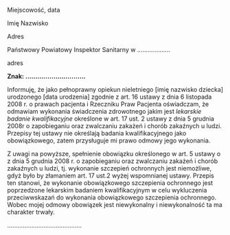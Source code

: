 Miejscowość, data

Imię Nazwisko

Adres

Państwowy Powiatowy Inspektor Sanitarny w ...................

adres

**Znak: ..............................**

Informuję, że jako pełnoprawny opiekun nieletniego [imię nazwisko dziecka] urodzonego [data urodzenia] zgodnie z art. 16 ustawy z dnia 6 listopada 2008 r. o prawach pacjenta i Rzeczniku Praw Pacjenta oświadczam, że odmawiam wykonania świadczenia zdrowotnego jakim jest *lekarskie badanie kwalifikacyjne* określone w art. 17 ust. 2 ustawy z dnia 5 grudnia 2008r o zapobieganiu oraz zwalczaniu zakażeń i chorób zakaźnych u ludzi. Przepisy tej ustawy nie określają badania kwalifikacyjnego jako obowiązkowego, zatem przysługuje mi prawo odmowy jego wykonania.

Z uwagi na powyższe, spełnienie obowiązku określonego w art. 5 ustawy o z dnia 5 grudnia 2008 r. o zapobieganiu oraz zwalczaniu zakażeń i chorób zakaźnych u ludzi, tj. wykonanie szczepień ochronnych jest niemożliwe, gdyż było by złamaniem art. 17 ust.2 wyżej wspomnianej ustawy. Przepis ten stanowi, że wykonanie obowiązkowego szczepienia ochronnego jest poprzedzone lekarskim badaniem kwalifikacyjnym w celu wykluczenia przeciwwskazań do wykonania obowiązkowego szczepienia ochronnego. Wobec mojej odmowy obowiązek jest niewykonalny i niewykonalność ta ma charakter trwały.

...........................................

